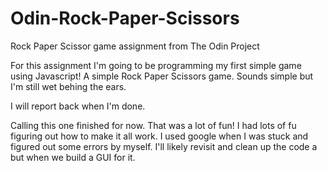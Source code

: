 # Odin-Rock-Paper-Scissors
Rock Paper Scissor game assignment from The Odin Project


For this assignment I'm going to be programming my first simple game using Javascript! A simple Rock Paper Scissors game. Sounds simple but I'm still wet behing the ears. 

I will report back when I'm done.

Calling this one finished for now. That was a lot of fun!
I had lots of fu figuring out how to make it all work. 
I used google when I was stuck and figured out some errors by myself.
I'll likely revisit and clean up the code a but when we build a GUI for it.